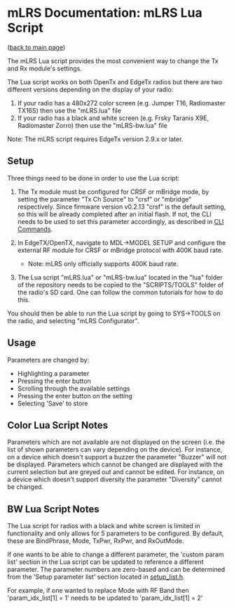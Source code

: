 # mLRS Documentation: mLRS Lua Script #

([back to main page](../README.md))

The mLRS Lua script provides the most convenient way to change the Tx and Rx module's settings.

The Lua script works on both OpenTx and EdgeTx radios but there are two different versions depending on the display of your radio:
1. If your radio has a 480x272 color screen (e.g. Jumper T16, Radiomaster TX16S) then use the "mLRS.lua" file
2. If your radio has a black and white screen (e.g. Frsky Taranis X9E, Radiomaster Zorro) then use the "mLRS-bw.lua" file

Note: The mLRS script requires EdgeTx version 2.9.x or later.

## Setup

Three things need to be done in order to use the Lua script:

1. The Tx module must be configured for CRSF or mBridge mode, by setting the parameter "Tx Ch Source" to "crsf" or "mbridge" respectively. Since firmware version v0.2.13 "crsf" is the default setting, so this will be already completed after an initial flash. If not, the CLI needs to be used to set this parameter accordingly, as described in [CLI Commands](CLI.md).

2. In EdgeTX/OpenTX, navigate to MDL->MODEL SETUP and configure the external RF module for CRSF or mBridge protocol with 400K baud rate.

    - Note: mLRS only officially supports 400K baud rate.

3. The Lua script "mLRS.lua" or "mLRS-bw.lua" located in the "lua" folder of the repository needs to be copied to the "SCRIPTS/TOOLS" folder of the radio's SD card. One can follow the common tutorials for how to do this.

You should then be able to run the Lua script by going to SYS->TOOLS on the radio, and selecting "mLRS Configurator".

## Usage

Parameters are changed by:
- Highlighting a parameter
- Pressing the enter button
- Scrolling through the available settings
- Pressing the enter button on the setting
- Selecting 'Save' to store

## Color Lua Script Notes

Parameters which are not available are not displayed on the screen (i.e. the list of shown parameters can vary depending on the device). For instance, on a device which doesn't support a buzzer the parameter "Buzzer" will not be displayed. Parameters which cannot be changed are displayed with the current selection but are greyed out and cannot be edited. For instance, on a device which doesn't support diversity the parameter "Diversity" cannot be changed.

## BW Lua Script Notes

The Lua script for radios with a black and white screen is limited in functionality and only allows for 5 parameters to be configured.  By default, these are BindPhrase, Mode, TxPwr, RxPwr, and RxOutMode.

If one wants to be able to change a different parameter, the 'custom param list' section in the Lua script can be updated to reference a different parameter.  The parameter numbers are zero-based and can be determined from the 'Setup parameter list' section located in [setup_list.h](https://github.com/olliw42/mLRS/blob/main/mLRS/Common/setup_list.h).

For example, if one wanted to replace Mode with RF Band then 'param_idx_list[1] = 1' needs to be updated to 'param_idx_list[1] = 2'